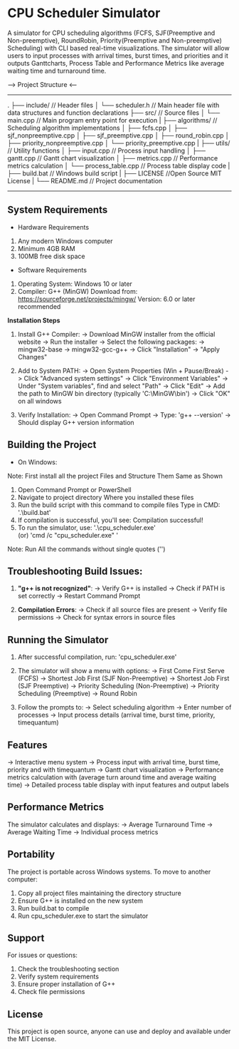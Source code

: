 # CPU Scheduler Simulator

A  simulator for CPU scheduling algorithms (FCFS, SJF(Preemptive and Non-preemptive), RoundRobin, Priority(Preemptive and Non-preemptive) Scheduling) with CLI based real-time visualizations. The simulator will allow users to input processes with arrival times, burst times, and priorities and it outputs Ganttcharts, Process Table and Performance Metrics like average waiting time and turnaround time.


--> Project Structure  <--


---------------------------------------------------------------------------------------------------------------------

.
├── include/              // Header files
│   └── scheduler.h       // Main header file with data structures and function declarations
├── src/                  // Source files
│   └── main.cpp          // Main program entry point for execution 
|
├── algorithms/           // Scheduling algorithm implementations
│   ├── fcfs.cpp
│   ├── sjf_nonpreemptive.cpp
│   ├── sjf_preemptive.cpp
│   ├── round_robin.cpp
│   ├── priority_nonpreemptive.cpp
│   └── priority_preemptive.cpp
|
├── utils/                // Utility functions
│   ├── input.cpp         // Process input handling
│   ├── gantt.cpp         // Gantt chart visualization
│   ├── metrics.cpp       // Performance metrics calculation
│   └── process_table.cpp // Process table display code
|
├── build.bat             // Windows build script
|
├── LICENSE               //Open Source MIT License
|
└── README.md             // Project documentation


---------------------------------------------------------------------------------------------------------------------

## System Requirements 

* Hardware Requirements
1. Any modern Windows computer
2. Minimum 4GB RAM
3. 100MB free disk space

* Software Requirements
1. Operating System: Windows 10 or later
2. Compiler: G++ (MinGW)
   Download from: https://sourceforge.net/projects/mingw/
   Version: 6.0 or later recommended

**Installation Steps**

1. Install G++ Compiler:
   -> Download MinGW installer from the official website
   -> Run the installer
   -> Select the following packages:
     -> mingw32-base
     -> mingw32-gcc-g++
   -> Click "Installation" → "Apply Changes"

2. Add to System PATH:
   -> Open System Properties (Win + Pause/Break)
   -> Click "Advanced system settings"
   -> Click "Environment Variables"
   -> Under "System variables", find and select "Path"
   -> Click "Edit"
   -> Add the path to MinGW bin directory (typically 'C:\MinGW\bin')
   -> Click "OK" on all windows

3. Verify Installation:
   -> Open Command Prompt
   -> Type: 'g++ --version'
   -> Should display G++ version information


## Building the Project


* On Windows:

Note: First install all the project Files and Structure Them Same as Shown

1. Open Command Prompt or PowerShell
2. Navigate to project directory Where you installed these files
3. Run the build script with this command to compile files
   Type in CMD: '.\build.bat'
4. If compilation is successful, you'll see:
   Compilation successful!
5. To run the simulator,
   use: '.\cpu_scheduler.exe'  
              (or)
        'cmd /c "cpu_scheduler.exe" '
   
Note: Run All the commands without single quotes ('')


## Troubleshooting Build Issues:
1. **"g++ is not recognized"**:
   -> Verify G++ is installed
   -> Check if PATH is set correctly
   -> Restart Command Prompt

2. **Compilation Errors**:
   -> Check if all source files are present
   -> Verify file permissions
   -> Check for syntax errors in source files


## Running the Simulator 

1. After successful compilation, run:
     'cpu_scheduler.exe'

2. The simulator will show a menu with options:
   -> First Come First Serve (FCFS)
   -> Shortest Job First (SJF Non-Preemptive)
   -> Shortest Job First (SJF Preemptive)
   -> Priority Scheduling (Non-Preemptive)
   -> Priority Scheduling (Preemptive)
   -> Round Robin

3. Follow the prompts to:
   -> Select scheduling algorithm
   -> Enter number of processes
   -> Input process details (arrival time, burst time, priority, timequantum)


## Features 

-> Interactive menu system
-> Process input with arrival time, burst time, priority and with timequantum
-> Gantt chart visualization
-> Performance metrics calculation with (average turn around time and average waiting time)
-> Detailed process table display with input features and output labels


## Performance Metrics 

The simulator calculates and displays:
-> Average Turnaround Time
-> Average Waiting Time
-> Individual process metrics

## Portability 

The project is portable across Windows systems. To move to another computer:
1. Copy all project files maintaining the directory structure
2. Ensure G++ is installed on the new system
3. Run build.bat to compile
4. Run cpu_scheduler.exe to start the simulator

## Support 

For issues or questions:
1. Check the troubleshooting section
2. Verify system requirements
3. Ensure proper installation of G++
4. Check file permissions


## License

This project is open source, anyone can use and deploy and available under the MIT License. 
